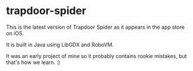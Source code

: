 # trapdoor-spider

This is the latest version of Trapdoor Spider as it appears in the app store on iOS.

It is built in Java using LibGDX and RoboVM.

It was an early project of mine so it probably contains rookie mistakes, but that's how we learn. :)

